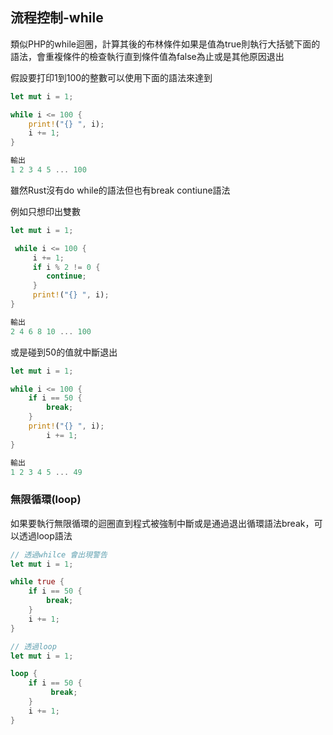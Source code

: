 ## 流程控制-while

類似PHP的while迴圈，計算其後的布林條件如果是值為true則執行大括號下面的語法，會重複條件的檢查執行直到條件值為false為止或是其他原因退出

假設要打印1到100的整數可以使用下面的語法來達到

```rust
let mut i = 1;

while i <= 100 {
    print!("{} ", i);
    i += 1;
}

輸出
1 2 3 4 5 ... 100
```

雖然Rust沒有do while的語法但也有break contiune語法

例如只想印出雙數

```rust
let mut i = 1;

 while i <= 100 {
     i += 1;
     if i % 2 != 0 {
        continue;
     }
     print!("{} ", i);
}

輸出
2 4 6 8 10 ... 100
```

或是碰到50的值就中斷退出

```rust
let mut i = 1;

while i <= 100 {
    if i == 50 {
        break;
    }
    print!("{} ", i);
		i += 1;
}

輸出
1 2 3 4 5 ... 49
```

### 無限循環(loop)

如果要執行無限循環的迴圈直到程式被強制中斷或是通過退出循環語法break，可以透過loop語法

```rust
// 透過whilce 會出現警告
let mut i = 1;

while true {
    if i == 50 {
        break;
    }
    i += 1;
}

// 透過loop
let mut i = 1;

loop {
    if i == 50 {
         break;
    }
    i += 1;
}

```